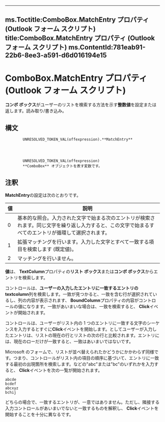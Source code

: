 

---
ms.Toctitle:ComboBox.MatchEntry プロパティ (Outlook フォーム スクリプト)
title:ComboBox.MatchEntry プロパティ (Outlook フォーム スクリプト)
ms.ContentId:781eab91-22b6-8ee3-a591-d6d016194e15
---
# ComboBox.MatchEntry プロパティ (Outlook フォーム スクリプト)




**コンボ ボックス**がユーザーのリストを検索する方法を示す**整数値**を設定または返します。読み取り/書き込み。

## 構文

            UNRESOLVED_TOKEN_VAL(offexpression).**MatchEntry**




            UNRESOLVED_TOKEN_VAL(offexpression)
            **ComboBox** オブジェクトを表す変数です。



## 注釈
**MatchEntry**の設定は次のとおりです。

|**値**|**説明**|
|---|---|
|0|基本的な照合。入力された文字で始まる次のエントリが検索されます。同じ文字を繰り返し入力すると、この文字で始まるすべてのエントリが循環して選択されます。|
|1|拡張マッチングを行います。入力した文字とすべて一致する項目を検索します (既定値)。|
|2|マッチングを行いません。|



**値**は、 **TextColumn**プロパティの**リスト ボックス**または**コンボ ボックス**からエントリを検索します。



コントロールは、**ユーザーの入力したエントリに一致するエントリの textcolumn**列を検索します。一致が見つかると、一致を含む行が選択されているし、列の内容が表示されます、 **BoundColumn**プロパティの内容がコントロールの値になります。一致があいまいな場合は、一致を検索すると、 **Click**イベントが開始されます。



コントロールは、ユーザーがリスト内の 1 つのエントリに一致する文字のシーケンスを入力するとすぐに**Click**イベントを開始します。としてユーザーが入力したエントリは、リストの現在の行とリストの次の行と比較されます。エントリには、現在のローだけが一致すると、一致はあいまいではないです。



Microsoft のフォームで、リストが並べ替えられたかどうかにかかわらず同様です。つまり、コントロールがリスト内の項目の順序に基づいて、エントリに一致する最初の出現箇所を検索します。などの"abc"または"bc"のいずれかを入力すると、 **Click**イベントを次の一覧が開始されます。

```sourcecode
abcde 
bcdef 
abcxyz 
bchij
```




どちらの場合で、一致するエントリが、一意ではありません。ただし、隣接する入力コントロールがあいまいでないと一致するものを解釈し、 **Click**イベントを開始することを十分に異なるです。




